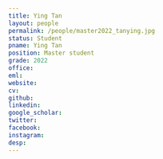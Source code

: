 ```yaml
---
title: Ying Tan
layout: people
permalink: /people/master2022_tanying.jpg
status: Student
pname: Ying Tan
position: Master student
grade: 2022
office: 
eml: 
website: 
cv: 
github: 
linkedin:
google_scholar: 
twitter: 
facebook: 
instagram:
desp: 
---
```

